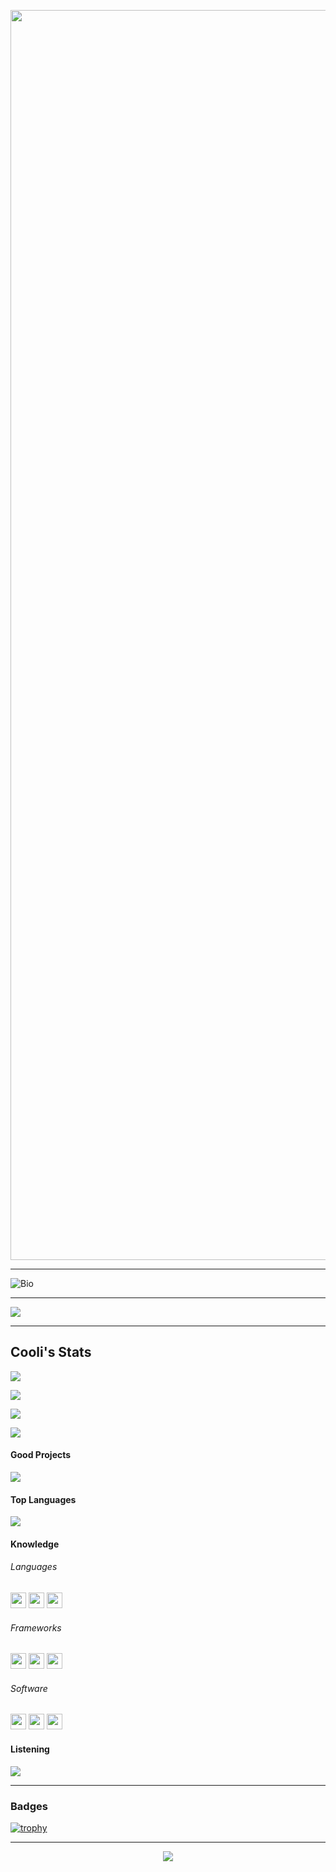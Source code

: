 <p align="center"><img width="2000" src="https://github.com/Spacesters/Spacesters/blob/main/Hi.gif?raw=true"></img></p>

---

![Bio](https://github.com/Spacesters/Spacesters/blob/main/Card.png)

---

<img src='https://myviewcounts.cooli.repl.co/viewcount/Views.svg'>

---

## Cooli's Stats

![](https://github-readme-stackoverflow.vercel.app/?userID=14726707&theme=dark)

![](https://github-readme-stats.vercel.app/api?username=Spacesters&bg_color=30,ED7B84,9055FF&title_color=283149&text_color=f1f3f8&show_icons=true&border_color=none)

![](http://github-readme-streak-stats.herokuapp.com?user=Spacesters&theme=holi-theme&hide_border=true)

![](https://raw.githubusercontent.com/Spacesters/Spacesters/14f3dceb5a0e9926805df3df2d482f5b7a55560a/contribution.svg)

#### Good Projects
![](https://github-readme-stats.vercel.app/api/pin?username=Spacesters&repo=Colio&title_color=fff&icon_color=f9f9f9&text_color=9f9f9f&bg_color=151515&border_color=none)

#### Top Languages
![](https://github-readme-stats.vercel.app/api/top-langs/?username=Spacesters&border_color=none&bg_color=f1f3f8)

#### Knowledge

###### Languages
<img height="25" src="https://i.ibb.co/Y3NqJ3P/HTML.png"></img> <img height="25" src="https://i.ibb.co/5jHbHzM/CSS.png"></img> <img height="25" src="https://i.ibb.co/nBj1cW4/Python.png"></img>

###### Frameworks

<img height="25" src="https://i.ibb.co/4RwN34P/Flask.png"></img> <img height="25" src="https://i.ibb.co/cCxf03Q/Bootstrap.png"></img> <img height="25" src="https://i.ibb.co/WFfjbmL/Django.png"></img>

###### Software

<img height="25" src="https://i.ibb.co/KhW36Dp/PyCharm.png"></img> <img height="25" src="https://i.ibb.co/y0xSrVv/VS-Code.png"></img> <img height="25" src="https://i.ibb.co/bPxMBnB/Atom.png"></img>

#### Listening
![](https://github-readme-remake.vercel.app/api/spotify)

---

### Badges

[![trophy](https://github-profile-trophy.vercel.app/?username=Spacesters&theme=dracula&margin-w=10&margin-h=10?column=3)](https://github.com/Spacesters/github-profile-trophy)

---

<p align="center">
<img src="https://i.ibb.co/WnzzGrQ/Sucess.png"></img></p>
